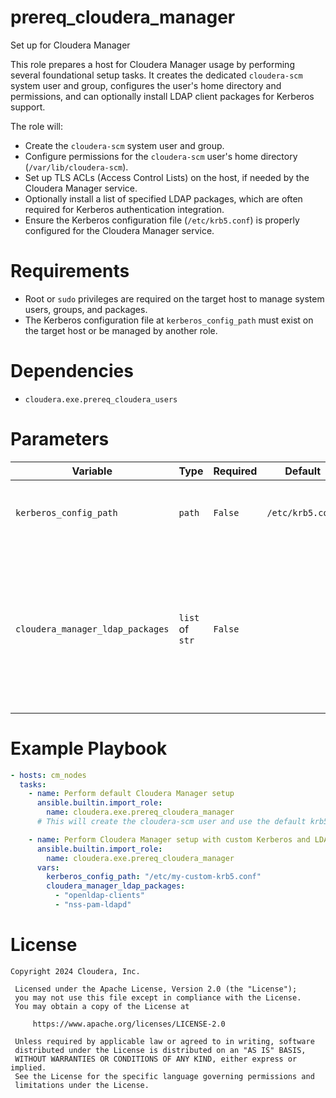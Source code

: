 # prereq_cloudera_manager

Set up for Cloudera Manager

This role prepares a host for Cloudera Manager usage by performing several foundational setup tasks. It creates the dedicated `cloudera-scm` system user and group, configures the user's home directory and permissions, and can optionally install LDAP client packages for Kerberos support.

The role will:
- Create the `cloudera-scm` system user and group.
- Configure permissions for the `cloudera-scm` user's home directory (`/var/lib/cloudera-scm`).
- Set up TLS ACLs (Access Control Lists) on the host, if needed by the Cloudera Manager service.
- Optionally install a list of specified LDAP packages, which are often required for Kerberos authentication integration.
- Ensure the Kerberos configuration file (`/etc/krb5.conf`) is properly configured for the Cloudera Manager service.

# Requirements

- Root or `sudo` privileges are required on the target host to manage system users, groups, and packages.
- The Kerberos configuration file at `kerberos_config_path` must exist on the target host or be managed by another role.

# Dependencies

- `cloudera.exe.prereq_cloudera_users`

# Parameters

| Variable | Type | Required | Default | Description |
| --- | --- | --- | --- | --- |
| `kerberos_config_path` | `path` | `False` | `/etc/krb5.conf` | Path to the Kerberos configuration file on the target host. |
| `cloudera_manager_ldap_packages` | `list` of `str` | `False` | | List of LDAP packages to install for enabling Kerberos support. If not defined, the role will use default packages based on the OS distribution. |

# Example Playbook

```yaml
- hosts: cm_nodes
  tasks:
    - name: Perform default Cloudera Manager setup
      ansible.builtin.import_role:
        name: cloudera.exe.prereq_cloudera_manager
      # This will create the cloudera-scm user and use the default krb5.conf path.

    - name: Perform Cloudera Manager setup with custom Kerberos and LDAP packages
      ansible.builtin.import_role:
        name: cloudera.exe.prereq_cloudera_manager
      vars:
        kerberos_config_path: "/etc/my-custom-krb5.conf"
        cloudera_manager_ldap_packages:
          - "openldap-clients"
          - "nss-pam-ldapd"
```

# License

```
Copyright 2024 Cloudera, Inc.

 Licensed under the Apache License, Version 2.0 (the "License");
 you may not use this file except in compliance with the License.
 You may obtain a copy of the License at

     https://www.apache.org/licenses/LICENSE-2.0

 Unless required by applicable law or agreed to in writing, software
 distributed under the License is distributed on an "AS IS" BASIS,
 WITHOUT WARRANTIES OR CONDITIONS OF ANY KIND, either express or implied.
 See the License for the specific language governing permissions and
 limitations under the License.
```
